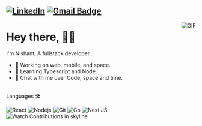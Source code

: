 
[![LinkedIn](https://img.shields.io/twitter/url?color=%230072b1&label=connect&logo=linkedin&logoColor=%230072b1&style=flat-square&url=https://www.linkedin.com/in/nishant-jha-29112000/)](https://www.linkedin.com/in/nishant-jha-29112000/)
[![Gmail Badge](https://img.shields.io/badge/-jhanishant2000@gmail.com-c14438?style=flat-square&logo=Gmail&logoColor=white&link=mailto:jhanishant2000@gmail.com)](mailto:jhanishant2000@gmail.com)
---
<img align="right" alt="GIF" src="https://i.pinimg.com/originals/e4/26/70/e426702edf874b181aced1e2fa5c6cde.gif" />

# Hey there, 🙋🏽
I'm Nishant, A fullstack developer.
<br/>


- 🔭 Working on web, mobile, and space.
- 🌱 Learning Typescript and Node.
- 💬 Chat with me over Code, space and time.

<br/>
Languages  🛠 


![React](https://img.shields.io/badge/-React-61DAFB?style=flat-square&logo=react&logoColor=ffffff)
![Nodejs](https://img.shields.io/badge/-Nodejs-339933?style=flat-square&logo=Node.js&logoColor=ffffff)
![Git](https://img.shields.io/badge/-Git-%23F05032?style=flat-square&logo=git&logoColor=%23ffffff)
![Go](https://img.shields.io/badge/go-%2300ADD8.svg?style=for-the-badge&logo=go&logoColor=white)
![Next JS](https://img.shields.io/badge/Next-black?style=for-the-badge&logo=next.js&logoColor=white)
<br/>
![Watch Contributions in skyline](https://skyline.github.com/jhaji2911/2022)
   


